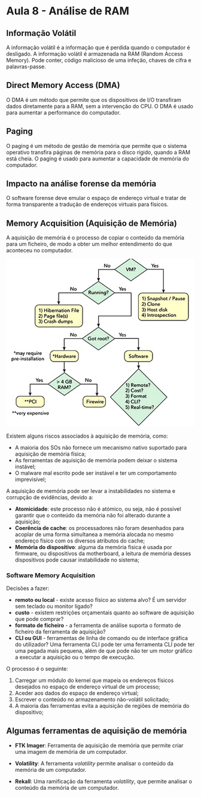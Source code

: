 # Aula 8 - Análise de RAM

## Informação Volátil

A informação volátil é a informação que é perdida quando o computador é desligado. A informação volátil é armazenada na RAM (Random Access Memory). Pode conter, código malicioso de uma infeção, chaves de cifra e palavras-passe.

## Direct Memory Access (DMA)

O DMA é um método que permite que os dispositivos de I/O transfiram dados diretamente para a RAM, sem a intervenção do CPU. O DMA é usado para aumentar a performance do computador.

## Paging

O paging é um método de gestão de memória que permite que o sistema operativo transfira páginas de memória para o disco rígido, quando a RAM está cheia. O paging é usado para aumentar a capacidade de memória do computador.

## Impacto na análise forense da memória

O software forense deve emular o espaço de endereço virtual e tratar de forma transparente a tradução de endereços virtuais para físicos.

## Memory Acquisition (Aquisição de Memória)

A aquisição de memória é o processo de copiar o conteúdo da memória para um ficheiro, de modo a obter um melhor entendimento do que aconteceu no computador.

![Memory Acquisition](images/aquisicao_memoria_arvore_decisao.png)

Existem alguns riscos associados à aquisição de memória, como:
- A maioria dos SOs não fornece um mecanismo nativo suportado para aquisição de memória física;
- As ferramentas de aquisição de memória podem deixar o sistema instável;
- O malware mal escrito pode ser instável e ter um comportamento imprevisível;

A aquisição de memória pode ser levar a instabilidades no sistema e corrupção de evidências, devido a:
- **Atomicidade**: este processo não é atómico, ou seja, não é possível garantir que o conteúdo da memória não foi alterado durante a aquisição;
- **Coerência de cache**: os processadores não foram desenhados para acoplar de uma forma simultanea a memória alocada no mesmo endereço físico com os diversos atributos do cache;
- **Memória do dispositivo**: alguma da memória fisica é usada por firmware, ou dispositivos da motherboard, a leitura de memória desses dispositivos pode causar instabilidade no sistema;

### Software Memory Acquisition

Decisões a fazer:

- **remoto ou local** - existe acesso físico ao sistema alvo? É um servidor sem teclado ou monitor ligado?
- **custo** - existem restrições orçamentais quanto ao software de aquisição que pode comprar?
- **formato de ficheiro** - a ferramenta de análise suporta o formato de ficheiro da ferramenta de aquisição?
- **CLI ou GUI** - ferramentas de linha de comando ou de interface gráfica do utilizador? Uma ferramenta CLI pode ter uma ferramenta CLI pode ter uma pegada mais pequena, além de que pode não ter um motor gráfico a executar a aquisição ou o tempo de execução.

O processo é o seguinte:
1. Carregar um módulo do kernel que mapeia os endereços físicos desejados no espaço de endereço virtual de um processo;
2. Aceder aos dados do espaço de endereço virtual;
3. Escrever o conteúdo no armazenamento não-volátil solicitado;
4. A maioria das ferramentas evita a aquisição de regiões de memória do dispositivo;


## Algumas ferramentas de aquisição de memória

- **FTK Imager**: Ferramenta de aquisição de memória que permite criar uma imagem de memória de um computador.

- **Volatility**: A ferramenta *volatility* permite analisar o conteúdo da memória de um computador.

- **Rekall**: Uma ramificação da ferramenta *volatility*, que permite analisar o conteúdo da memória de um computador.